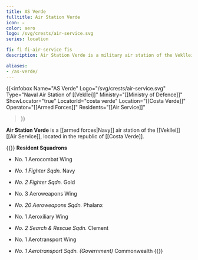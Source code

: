 ```yaml
---
title: AS Verde
fulltitle: Air Station Verde
icon: ⚔️
color: aero
logo: /svg/crests/air-service.svg
series: location

fi: fi fi-air-service fis
description: Air Station Verde is a military air station of the Vekllei Air Service, located in the republic of Costa Verde.

aliases:
- /as-verde/
---
```

{{<infobox
	 Name="AS Verde"
	 Logo="/svg/crests/air-service.svg"
	 Type="Naval Air Station of [[Vekllei]]"
	 Ministry="[[Ministry of Defence]]"
	 ShowLocator="true"
	 LocatorId="costa verde"
	 Location="[[Costa Verde]]"
     Operator="[[Armed Forces]]"
     Residents="[[Air Service]]"
 >}}

**Air Station Verde** is a [[armed forces|Navy]] air station of the [[Vekllei]] [[Air Service]], located in the republic of [[Costa Verde]].

{{<note table>}}
**Resident Squadrons**

* No. 1 Aerocombat Wing
* *No. 1 Fighter Sqdn.* Navy
* *No. 2 Fighter Sqdn.* Gold

* No. 3 Aeroweapons Wing
* *No. 20 Aeroweapons Sqdn.* Phalanx

* No. 1 Aeroxiliary Wing
* *No. 2 Search & Rescue Sqdn.* Clement

* No. 1 Aerotransport Wing
* *No. 1 Aerotransport Sqdn. (Government)* Commonwealth
{{</note>}}

